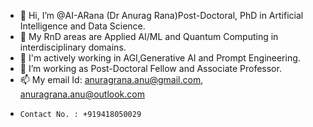 - 👋 Hi, I’m @AI-ARana (Dr Anurag Rana)Post-Doctoral, PhD in Artificial Intelligence and Data Science.
- 👀 My RnD areas are Applied AI/ML and  Quantum Computing in interdisciplinary domains.
-  👀 I'm actively working in AGI,Generative AI and Prompt Engineering.
- 💞️ I’m working as Post-Doctoral Fellow and Associate Professor.
- 📫 My email Id: anuragrana.anu@gmail.com, anuragrana.anu@outlook.com
-     Contact No. : +919418050029

<!---
AI-ARana/AI-ARana is a ✨ special ✨ repository because its `README.md` (this file) appears on your GitHub profile.
You can click the Preview link to take a look at your changes.
--->
